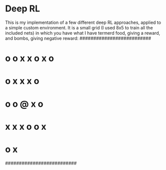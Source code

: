 # Deep RL
This is my implementation of a few different deep RL approaches, applied to a simple custom environment. It is a small grid (I used 8x5 to train all the included nets) in which you have
what I have termerd food, giving a reward, and bombs, giving negative reward:
##########################
# o  o     x  x  o  x  o #
# o  x  x  x        o    #
# o  o           @  x  o #
#    x  x  x     o  o  x #
#                o     x #
##########################